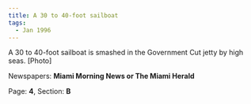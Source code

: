 ```yaml
---  
title: A 30 to 40-foot sailboat  
tags:  
  - Jan 1996  
---  
```

  
A 30 to 40-foot sailboat is smashed in the Government Cut jetty by high seas. [Photo]  
  
Newspapers: **Miami Morning News or The Miami Herald**  
  
Page: **4**, Section: **B** 
